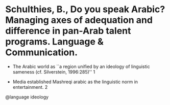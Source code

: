 # Schulthies, B., Do you speak Arabic? Managing axes of adequation and difference in pan-Arab talent programs. Language & Communication. 

- The Arabic world as ``a region unified by an ideology of linguistic sameness (cf. Silverstein, 1996:285)'' 1

- Media established Mashreqi arabic as the linguistic norm in entertainment. 2

@language ideology